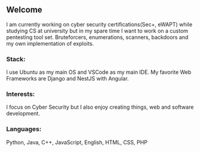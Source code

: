 ## Welcome
I am currently working on cyber security certifications(Sec+, eWAPT) while studying CS at university but in my spare time I want to work on a custom pentesting tool set. Bruteforcers, enumerations, scanners, backdoors and my own implementation of exploits.

### Stack:
I use Ubuntu as my main OS and VSCode as my main IDE. My favorite Web Frameworks are Django and NestJS with Angular.

### Interests:
I focus on Cyber Security but I also enjoy creating things, web and software development.
   
### Languages:
Python, Java, C++, JavaScript, English, HTML, CSS, PHP
